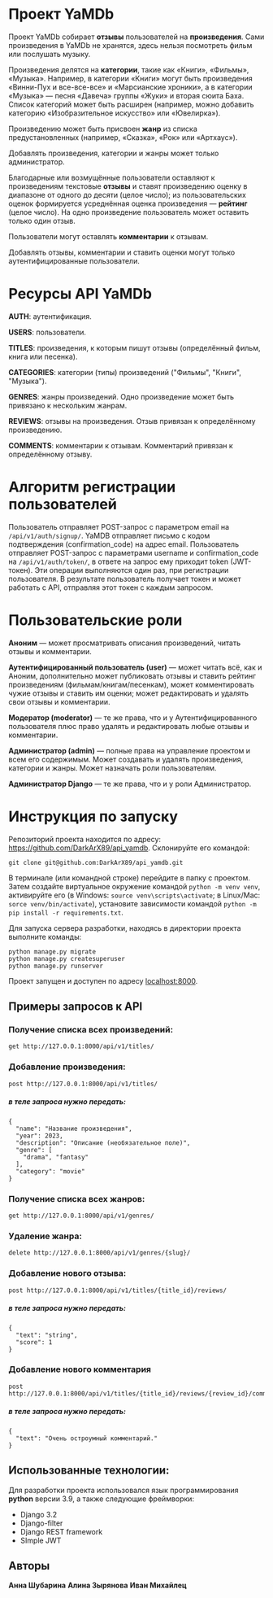 
# Проект YaMDb
Проект YaMDb собирает **отзывы** пользователей на **произведения**. Сами произведения в YaMDb не хранятся, здесь нельзя посмотреть фильм или послушать музыку.

Произведения делятся на **категории**, такие как «Книги», «Фильмы», «Музыка». Например, в категории «Книги» могут быть произведения «Винни-Пух и все-все-все» и «Марсианские хроники», а в категории «Музыка» — песня «Давеча» группы «Жуки» и вторая сюита Баха. Список категорий может быть расширен (например, можно добавить категорию «Изобразительное искусство» или «Ювелирка»).

Произведению может быть присвоен **жанр** из списка предустановленных (например, «Сказка», «Рок» или «Артхаус»).

Добавлять произведения, категории и жанры может только администратор.

Благодарные или возмущённые пользователи оставляют к произведениям текстовые **отзывы** и ставят произведению оценку в диапазоне от одного до десяти (целое число); из пользовательских оценок формируется усреднённая оценка произведения — **рейтинг** (целое число). На одно произведение пользователь может оставить только один отзыв.

Пользователи могут оставлять **комментарии** к отзывам.

Добавлять отзывы, комментарии и ставить оценки могут только аутентифицированные пользователи.

# Ресурсы API YaMDb
**AUTH**: аутентификация.

**USERS**: пользователи.

**TITLES**: произведения, к которым пишут отзывы (определённый фильм, книга или песенка).

**CATEGORIES**: категории (типы) произведений ("Фильмы", "Книги", "Музыка").

**GENRES**: жанры произведений. Одно произведение может быть привязано к нескольким жанрам.

**REVIEWS**: отзывы на произведения. Отзыв привязан к определённому произведению.

**COMMENTS**: комментарии к отзывам. Комментарий привязан к определённому отзыву.

# Алгоритм регистрации пользователей
Пользователь отправляет POST-запрос с параметром email на `/api/v1/auth/signup/`.
YaMDB отправляет письмо с кодом подтверждения (confirmation_code) на адрес email.
Пользователь отправляет POST-запрос с параметрами username и confirmation_code на `/api/v1/auth/token/`, в ответе на запрос ему приходит token (JWT-токен).
Эти операции выполняются один раз, при регистрации пользователя. В результате пользователь получает токен и может работать с API, отправляя этот токен с каждым запросом.

# Пользовательские роли
**Аноним** — может просматривать описания произведений, читать отзывы и комментарии.

**Аутентифицированный пользователь (user)** — может читать всё, как и Аноним, дополнительно может публиковать отзывы и ставить рейтинг произведениям (фильмам/книгам/песенкам), может комментировать чужие отзывы и ставить им оценки; может редактировать и удалять свои отзывы и комментарии.

**Модератор (moderator)** — те же права, что и у Аутентифицированного пользователя плюс право удалять и редактировать любые отзывы и комментарии.

**Администратор (admin)** — полные права на управление проектом и всем его содержимым. Может создавать и удалять произведения, категории и жанры. Может назначать роли пользователям.

**Администратор Django** — те же права, что и у роли Администратор.

# Инструкция по запуску
Репозиторий проекта находится по адресу:
https://github.com/DarkArX89/api_yamdb. 
Склонируйте его командой:
```
git clone git@github.com:DarkArX89/api_yamdb.git
```
В терминале (или командной строке) перейдите в папку с проектом. Затем создайте виртуальное окружение командой `python -m venv venv`, активируйте его (в Windows: `source venv\scripts\activate`; в Linux/Mac: `sorce venv/bin/activate`), установите зависимости командой `python -m pip install -r requirements.txt`.

Для запуска сервера разработки,  находясь в директории проекта выполните команды:
```
python manage.py migrate
python manage.py createsuperuser
python manage.py runserver
```

Проект запущен и доступен по адресу [localhost:8000](http://localhost:8000/).
## Примеры запросов к API

### Получение списка всех произведений:
```
get http://127.0.0.1:8000/api/v1/titles/
```
### Добавление произведения:
```
post http://127.0.0.1:8000/api/v1/titles/
```
##### в теле запроса нужно передать:
```
{
  "name": "Название произведения",
  "year": 2023,
  "description": "Описание (необязательное поле)",
  "genre": [
    "drama", "fantasy"
  ],
  "category": "movie"
}
```

### Получение списка всех жанров:
```
get http://127.0.0.1:8000/api/v1/genres/
```
### Удаление жанра:
```
delete http://127.0.0.1:8000/api/v1/genres/{slug}/
```
### Добавление нового отзыва: 
```
post http://127.0.0.1:8000/api/v1/titles/{title_id}/reviews/
```
##### в теле запроса нужно передать:
```
{
  "text": "string",
  "score": 1
}
```
### Добавление нового комментария
```
post http://127.0.0.1:8000/api/v1/titles/{title_id}/reviews/{review_id}/comments/
```
##### в теле запроса нужно передать:
```
{
  "text": "Очень остроумный комментарий."
}
```
## Использованные технологии:
Для разработки проекта использовался язык программирования **python** версии 3.9, а также следующие фреймворки:
 - Django 3.2
 - Django-filter
 - Django REST framework
 - SImple JWT
## Авторы
**Анна Шубарина**
**Алина Зырянова**
**Иван Михайлец**